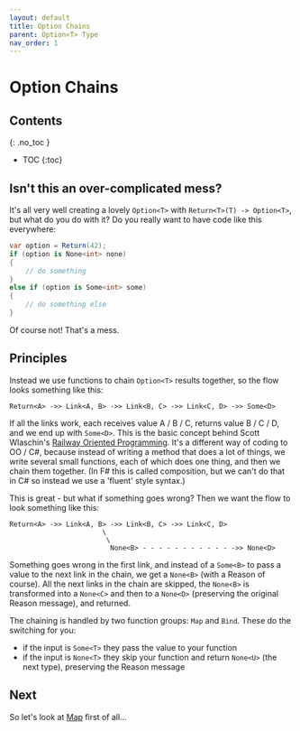 ```yaml
---
layout: default
title: Option Chains
parent: Option<T> Type
nav_order: 1
---
```


# Option Chains

## Contents
{: .no_toc }

- TOC
{:toc}

## Isn't this an over-complicated mess?

It's all very well creating a lovely `Option<T>` with `Return<T>(T) -> Option<T>`, but what do you do with it?  Do you really want to have code like this everywhere:

```csharp
var option = Return(42);
if (option is None<int> none)
{
    // do something
}
else if (option is Some<int> some)
{
    // do something else
}
```

Of course not!  That's a mess.

## Principles

Instead we use functions to chain `Option<T>` results together, so the flow looks something like this:

```plaintext
Return<A> ->> Link<A, B> ->> Link<B, C> ->> Link<C, D> ->> Some<D>
```

If all the links work, each receives value A / B / C, returns value B / C / D, and we end up with `Some<D>`.  This is the basic concept behind Scott Wlaschin's [Railway Oriented Programming](https://fsharpforfunandprofit.com/posts/against-railway-oriented-programming/).  It's a different way of coding to OO / C#, because instead of writing a method that does a lot of things, we write several small functions, each of which does one thing, and then we chain them together.  (In F# this is called composition, but we can't do that in C# so instead we use a 'fluent' style syntax.)

This is great - but what if something goes wrong?  Then we want the flow to look something like this:

```plaintext
Return<A> ->> Link<A, B> ->> Link<B, C> ->> Link<C, D>
                       \
                        \
                         None<B> - - - - - - - - - - - ->> None<D>
```

Something goes wrong in the first link, and instead of a `Some<B>` to pass a value to the next link in the chain, we get a `None<B>` (with a Reason of course).  All the next links in the chain are skipped, the `None<B>` is transformed into a `None<C>` and then to a `None<D>` (preserving the original Reason message), and returned.

The chaining is handled by two function groups: `Map` and `Bind`.  These do the switching for you:

- if the input is `Some<T>` they pass the value to your function
- if the input is `None<T>` they skip your function and return `None<U>` (the next type), preserving the Reason message

## Next

So let's look at [Map](map) first of all...
